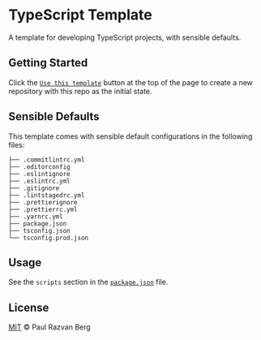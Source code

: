 # TypeScript Template

A template for developing TypeScript projects, with sensible defaults.

## Getting Started

Click the [`Use this template`](https://github.com/eattherichs/typescript-template/generate) button at the top of the page
to create a new repository with this repo as the initial state.

## Sensible Defaults

This template comes with sensible default configurations in the following files:

```text
├── .commitlintrc.yml
├── .editorconfig
├── .eslintignore
├── .eslintrc.yml
├── .gitignore
├── .lintstagedrc.yml
├── .prettierignore
├── .prettierrc.yml
├── .yarnrc.yml
├── package.json
├── tsconfig.json
└── tsconfig.prod.json
```

## Usage

See the `scripts` section in the [`package.json`](./package.json) file.

## License

[MIT](./LICENSE.md) © Paul Razvan Berg
